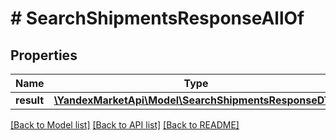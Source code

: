 # # SearchShipmentsResponseAllOf

## Properties

Name | Type | Description | Notes
------------ | ------------- | ------------- | -------------
**result** | [**\YandexMarketApi\Model\SearchShipmentsResponseDTO**](SearchShipmentsResponseDTO.md) |  | [optional]

[[Back to Model list]](../../README.md#models) [[Back to API list]](../../README.md#endpoints) [[Back to README]](../../README.md)

